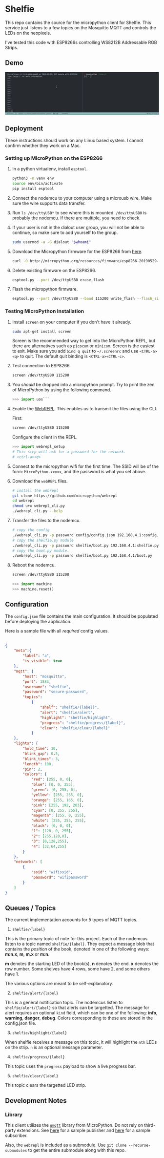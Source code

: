 # Shelfie

This repo contains the source for the micropython client for Shelfie. This
service just listens to a few topics on the Mosquitto MQTT and controls the
LEDs on the neopixels.

I've tested this code with ESP8266s controlling WS8212B Addressable RGB Strips.

## Demo

![Demo Gif](https://raw.githubusercontent.com/bookshelfie/shelfie-micropython/master/docs/static/images/mqtt-demo.gif)

## Deployment

These instructions should work on any Linux based system. I cannot confirm whether they work on a Mac.

### Setting up MicroPython on the ESP8266

1. In a python virtualenv, install `esptool`.

    ``` bash
    python3 -m venv env
    source env/bin/activate
    pip install esptool
    ```

2. Connect the nodemcu to your computer using a microusb wire. Make sure the wire supports data transfer.

3. Run `ls /dev/ttyUSB*` to see where this is mounted. `/dev/ttyUSB0` is probably the nodemcu. If there are multiple, you need to check.

4. If your user is not in the dialout user group, you will not be able to continue, so make sure to add yourself to the group.

    ```bash
    sudo usermod -a -G dialout "$whoami"
    ```

5. Download the Micropython firmware for the ESP8266 from [here](http://micropython.org/download#esp8266).

    ```bash
    curl -O http://micropython.org/resources/firmware/esp8266-20190529-v1.11.bin
    ```

6. Delete existing firmware on the ESP8266.

    ```bash
    esptool.py --port /dev/ttyUSB0 erase_flash
    ```

7. Flash the micropython firmware.

    ```bash
    esptool.py --port /dev/ttyUSB0 --baud 115200 write_flash --flash_size=detect 0 esp8266-20190529-v1.11.bin
    ```

### Testing MicroPython Installation

1. Install `screen` on your computer if you don't have it already.

    ```bash
    sudo apt-get install screen
    ```
    Screen is the recommended way to get into the MicroPython REPL, but there
    are alternatives such as `picocom` or `minicom`. Screen is the easiest to exit.
    Make sure you add `bind q quit` to `~/.screenrc` and use `<CTRL-a><q>` to quit.
    The default quit binding is `<CTRL-a><CTRL-c>`.
2. Test connection to ESP8266.
    ```bash
    screen /dev/ttyUSB0 115200
    ```

3. You *should* be dropped into a micropython prompt. Try to print the zen of MicroPython by using the following command.

    ```python
    >>> import uos```

4. Enable the [WebREPL](http://micropython.org/webrepl/). This enables us to transmit the files using the CLI.

    First:
    ```bash
    screen /dev/ttyUSB0 115200
    ```
    Configure the client in the REPL.
    ```python
    >>> import webrepl_setup
    # This step will ask for a password for the network.
    # <ctrl-a><q>
    ```

5. Connect to the micropython wifi for the first time. The SSID will be of the form: `MicroPython-xxxxx`, and the password is what you set above.

6. Download the `webREPL` files.
    ```bash
    # install the webrepl
    git clone https://github.com/micropython/webrepl
    cd webrepl
    chmod u+x webrepl_cli.py
    ./webrepl_cli.py --help
    ```
7. Transfer the files to the nodemcu.
    ```bash
    # copy the config
    ./webrepl_cli.py -p password config/config.json 192.168.4.1:config.json
    # copy the shelfie.py module
    ./webrepl_cli.py -p password shelfie/boot.py 192.168.4.1:shelfie.py
    # copy the boot.py module.
    ./webrepl_cli.py -p password shelfie/boot.py 192.168.4.1/boot.py
    ```
8. Reboot the nodemcu.
    ```bash
    screen /dev/ttyUSB0 115200
    ```

    ```python
    >>> import machine
    >>> machine.reset()
    ```

## Configuration

The `config.json` file contains the main configuration. It should be populated
before deploying the application.

Here is a sample file with all *required* config values.

```json

{
    "meta":{
        "label": "a",
        "is_visible": true
    },
    "mqtt": {
        "host": "mosquitto",
        "port": 1883,
        "username": "shelfie",
        "password": "secure-password",
        "topics":
            {
                "shelf": "shelfie/{label}",
                "alert": "shelfie/alert",
                "highlight": "shelfie/highlight",
                "progress": "shelfie/progress/{label}",
                "clear": "shelfie/clear/{label}"
            }
    },
    "lights": {
        "hold_time": 10,
        "blink_gap": 0.5,
        "blink_times": 3,
        "length": 100,
        "pin": 2,
        "colors": {
            "red": [255, 0, 0],
            "blue": [0, 0, 255],
            "green": [0, 255, 0],
            "yellow": [255, 255, 0],
            "orange": [255, 165, 0],
            "pink": [255, 192, 203],
            "cyan": [0, 255, 255],
            "magenta": [255, 0, 255],
            "white": [255, 255, 255],
            "black": [0, 0, 0],
            "1": [128, 0, 255],
            "2": [255,128,0],
            "3": [0,128,255],
            "4": [32,64,255]
        }
    },
    "networks": [
        {
            "ssid": "wifissid",
            "password": "wifipassword"
        }
    ]
}

```

## Queues / Topics

The current implementation accounts for 5 types of MQTT topics.

1. `shelfie/{label}`

This is the primary topic of note for this project. Each of the
nodemcus listen to a topic named `shelfie/{label}`. They expect
a message blob that contains the *position* of the book, denoted
in one of the following ways: **m:n.x**, **m**, **m.x** or **m:n**.

**m** denotes the starting LED of the book(s), **n** denotes the
end. **x** denotes the row number. Some shelves have 4 rows, some
have 2, and some others have 1.

The various options are meant to be self-explanatory.

2. `shelfie/alert/{label}`

This is a general notification topic. The nodemcus listen to
`shelfie/alert/{label}` so that alerts can be targetted.
The message for alert requires an optional `kind`
field, which can be one of the following: **info**, **warning**,
**danger**, **debug**. Colors corresponding to these are stored
in the config.json file.

3. `shelfie/highlight/{label}`

When shelfie receives a message on this topic, it will highlight the `nth` LEDs on the strip. `n` is an optional message parameter.

4. `shelfie/progress/{label}`

This topic uses the `progress` payload to show a live progress bar.

5. `shelfie/clear/{label}`

This topic clears the targetted LED strip.


## Development Notes

### Library

This client utilizes the [`umqtt`](https://github.com/micropython/micropython-lib/tree/master/umqtt.simple) library from MicroPython. Do not rely on third-party extensions. See [here](https://github.com/micropython/micropython-lib/blob/master/umqtt.simple/example_pub.py) for a sample publisher and [here](https://github.com/micropython/micropython-lib/blob/master/umqtt.simple/example_sub.py) for a sample subscriber.


Also, the `webrepl` is included as a submodule. Use `git clone --recurse-submodules` to get the entire submodule along with
this repo.
